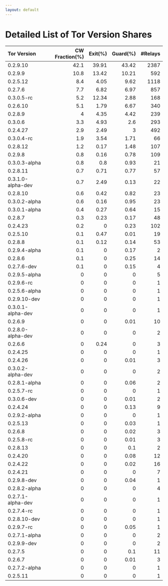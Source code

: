 ```yaml
---
layout: default
---
```



# Detailed List of Tor Version Shares

| Tor Version       |   CW Fraction(%) |   Exit(%) |   Guard(%) |   #Relays |
|:------------------|-----------------:|----------:|-----------:|----------:|
| 0.2.9.10          |             42.1 |     39.91 |      43.42 |      2387 |
| 0.2.9.9           |             10.8 |     13.42 |      10.21 |       592 |
| 0.2.5.12          |              8.4 |      4.05 |       9.62 |      1118 |
| 0.2.7.6           |              7.7 |      6.82 |       6.97 |       857 |
| 0.3.0.5-rc        |              5.2 |     12.34 |       2.88 |       168 |
| 0.2.6.10          |              5.1 |      1.79 |       6.67 |       340 |
| 0.2.8.9           |              4   |      4.35 |       4.42 |       239 |
| 0.3.0.6           |              3.3 |      4.93 |       2.6  |       293 |
| 0.2.4.27          |              2.9 |      2.49 |       3    |       492 |
| 0.3.0.4-rc        |              1.9 |      3.54 |       1.71 |        66 |
| 0.2.8.12          |              1.2 |      0.17 |       1.48 |       107 |
| 0.2.9.8           |              0.8 |      0.16 |       0.78 |       109 |
| 0.3.0.3-alpha     |              0.8 |      0.8  |       0.93 |        21 |
| 0.2.8.11          |              0.7 |      0.71 |       0.77 |        57 |
| 0.3.1.0-alpha-dev |              0.7 |      2.49 |       0.13 |        22 |
| 0.2.8.10          |              0.6 |      0.42 |       0.82 |        23 |
| 0.3.0.2-alpha     |              0.6 |      0.16 |       0.95 |        23 |
| 0.3.0.1-alpha     |              0.4 |      0.27 |       0.64 |        15 |
| 0.2.8.7           |              0.3 |      0.23 |       0.17 |        48 |
| 0.2.4.23          |              0.2 |      0    |       0.23 |       102 |
| 0.2.5.10          |              0.1 |      0.47 |       0.01 |        19 |
| 0.2.8.8           |              0.1 |      0.12 |       0.14 |        53 |
| 0.2.9.4-alpha     |              0.1 |      0    |       0.17 |         2 |
| 0.2.8.6           |              0.1 |      0    |       0.25 |        14 |
| 0.2.7.6-dev       |              0.1 |      0    |       0.15 |         4 |
| 0.2.9.5-alpha     |              0   |      0    |       0    |         5 |
| 0.2.9.6-rc        |              0   |      0    |       0    |         1 |
| 0.2.5.6-alpha     |              0   |      0    |       0    |         1 |
| 0.2.9.10-dev      |              0   |      0    |       0    |         1 |
| 0.3.0.1-alpha-dev |              0   |      0    |       0    |         1 |
| 0.2.6.9           |              0   |      0    |       0.01 |        10 |
| 0.2.8.0-alpha-dev |              0   |      0    |       0    |         2 |
| 0.2.6.6           |              0   |      0.24 |       0    |         3 |
| 0.2.4.25          |              0   |      0    |       0    |         1 |
| 0.2.4.26          |              0   |      0    |       0.01 |         3 |
| 0.3.0.2-alpha-dev |              0   |      0    |       0    |         2 |
| 0.2.8.1-alpha     |              0   |      0    |       0.06 |         2 |
| 0.2.5.7-rc        |              0   |      0    |       0    |         1 |
| 0.3.0.6-dev       |              0   |      0    |       0.01 |         2 |
| 0.2.4.24          |              0   |      0    |       0.13 |         9 |
| 0.2.9.2-alpha     |              0   |      0    |       0    |         1 |
| 0.2.5.13          |              0   |      0    |       0.03 |         1 |
| 0.2.6.8           |              0   |      0    |       0.02 |         3 |
| 0.2.5.8-rc        |              0   |      0    |       0.01 |         3 |
| 0.2.8.13          |              0   |      0    |       0.1  |         2 |
| 0.2.4.20          |              0   |      0    |       0.08 |        12 |
| 0.2.4.22          |              0   |      0    |       0.02 |        16 |
| 0.2.4.21          |              0   |      0    |       0    |         7 |
| 0.2.9.8-dev       |              0   |      0    |       0.04 |         1 |
| 0.2.8.2-alpha     |              0   |      0    |       0    |         4 |
| 0.2.7.1-alpha-dev |              0   |      0    |       0    |         1 |
| 0.2.7.4-rc        |              0   |      0    |       0    |         1 |
| 0.2.8.10-dev      |              0   |      0    |       0    |         1 |
| 0.2.9.7-rc        |              0   |      0    |       0.05 |         1 |
| 0.2.7.1-alpha     |              0   |      0    |       0    |         2 |
| 0.2.9.9-dev       |              0   |      0    |       0    |         2 |
| 0.2.7.5           |              0   |      0    |       0.1  |        11 |
| 0.2.6.7           |              0   |      0    |       0.01 |         3 |
| 0.2.7.2-alpha     |              0   |      0    |       0    |         1 |
| 0.2.5.11          |              0   |      0    |       0    |         1 |